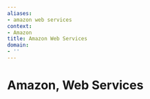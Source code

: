 ```yaml
---
aliases:
- amazon web services
context:
- Amazon
title: Amazon Web Services
domain:
- ''
---
```


# Amazon, Web Services
